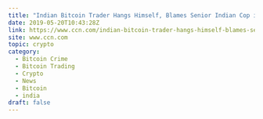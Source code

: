 ```yaml
---
title: "Indian Bitcoin Trader Hangs Himself, Blames Senior Indian Cop in Suicide Note"
date: 2019-05-20T10:43:28Z
link: https://www.ccn.com/indian-bitcoin-trader-hangs-himself-blames-senior-indian-cop-in-suicide-note?utm_medium=RSS&utm_source=hune
site: www.ccn.com
topic: crypto
category:
  - Bitcoin Crime
  - Bitcoin Trading
  - Crypto
  - News
  - Bitcoin
  - india
draft: false
---
```

